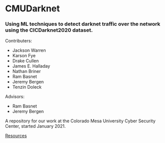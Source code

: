 # CMUDarknet
### Using ML techniques to detect darknet traffic over the network using the CICDarknet2020 dataset.

Contributers: 
  * Jackson Warren
  * Karson Fye
  * Drake Cullen
  * James E. Halladay
  * Nathan Briner
  * Ram Basnet
  * Jeremy Bergen
  * Tenzin Doleck
    
  
Advisors: 
  * Ram Basnet
  * Jeremy Bergen


A repository for our work at the Colorado Mesa University Cyber Security Center, started January 2021.













[Resources](https://docs.google.com/document/d/13erKPXrEXvrKJOL-ZZAp2OTK-MJlZRxmcj9pDKceKGw/edit?usp=sharing)